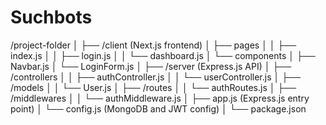 # Suchbots 
/project-folder
│
├── /client (Next.js frontend)
│   ├── pages
│   │   ├── index.js
│   │   ├── login.js
│   │   └── dashboard.js
│   └── components
│       ├── Navbar.js
│       └── LoginForm.js
│
├── /server (Express.js API)
│   ├── /controllers
│   │   ├── authController.js
│   │   └── userController.js
│   ├── /models
│   │   └── User.js
│   ├── /routes
│   │   └── authRoutes.js
│   ├── /middlewares
│   │   └── authMiddleware.js
│   ├── app.js (Express.js entry point)
│   └── config.js (MongoDB and JWT config)
│
└── package.json
